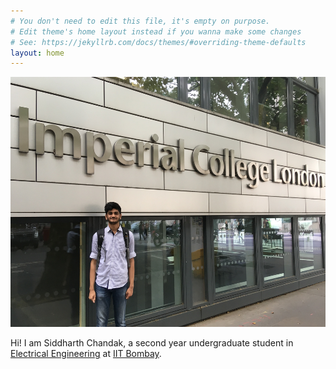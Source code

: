 ```yaml
---
# You don't need to edit this file, it's empty on purpose.
# Edit theme's home layout instead if you wanna make some changes
# See: https://jekyllrb.com/docs/themes/#overriding-theme-defaults
layout: home
---
```



  <img src="/ICL_2019.JPG" alt="Siddharth" height="400px">


Hi! I am Siddharth Chandak, a second year undergraduate student in [Electrical Engineering](https://www.ee.iitb.ac.in/web) at [IIT Bombay](http://www.iitb.ac.in/).






